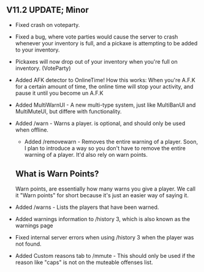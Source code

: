 ## V11.2 UPDATE; Minor

- Fixed crash on voteparty.
- Fixed a bug, where vote parties would cause the server to crash whenever your inventory is full, and a pickaxe is attempting to be added to your inventory.
- Pickaxes will now drop out of your inventory when you're full on inventory. (VoteParty)
- Added AFK detector to OnlineTime! How this works: When you're A.F.K for a certain amount of time, the online time will stop your activity, and pause it until you become un A.F.K
- Added MultiWarnUI - A new multi-type system, just like MultiBanUI and MultiMuteUI, but differe with functionality.
- Added /warn <player> - Warns a player. <player> is optional, and should only be used when offline.
  - Added /removewarn <player> - Removes the entire warning of a player. Soon, I plan to introduce a way so you don't have to remove the entire warning of a player. It'd also rely on warn points.
  
  ## What is Warn Points?
  Warn points, are essentially how many warns you give a player. We call it "Warn points" for short because it's just an easier way of saying it.
  
- Added /warns - Lists the players that have been warned.
- Added warnings information to /history 3, which is also known as the warnings page
- Fixed internal server errors when using /history <player> 3 when the player was not found.
- Added Custom reasons tab to /mmute - This should only be used if the reason like "caps" is not on the muteable offenses list.
